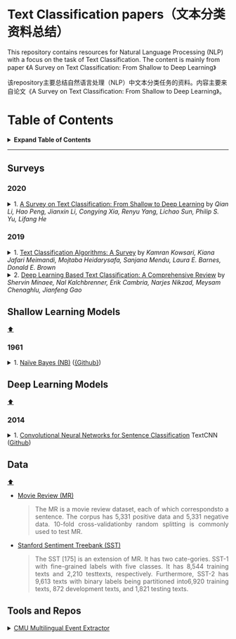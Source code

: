 # Text Classification papers（文本分类资料总结）

This repository contains resources for Natural Language Processing (NLP) with a focus on the task of Text Classification. The content is mainly from paper 《A Survey on Text Classification: From Shallow to Deep Learning》

该repository主要总结自然语言处理（NLP）中文本分类任务的资料。内容主要来自论文《A Survey on Text Classification: From Shallow to Deep Learning》。

# Table of Contents

<details>

<summary><b>Expand Table of Contents</b></summary><blockquote><p align="justify">

- [Surveys](#Surveys)
- [Shallow Learning Models](#Shallow-Learning-Models)
- [Deep Learning Models](#Deep-Learning-Models)
- [Datasets](#Datasets)
- [Tools and Repos](#tools-and-repos)
</p></blockquote></details>

---


## Surveys


### 2020


<details>
<summary>1. <a href="https://arxiv.org/pdf/2008.00364.pdf">A Survey on Text Classification: From Shallow to Deep Learning</a> by<i> Qian Li, Hao Peng, Jianxin Li, Congying Xia, Renyu Yang, Lichao Sun, Philip S. Yu, Lifang He
</i></summary><blockquote><p align="justify">
Text classification is the most fundamental and essential task in natural language processing. The last decade has seen a surge of research in this area due to the unprecedented success of deep learning. Numerous methods, datasets, and evaluation metrics have been proposed in the literature, raising the need for a comprehensive and updated survey. This paper fills the gap by reviewing the state of the art approaches from 1961 to 2020, focusing on models from shallow to deep learning. We create a taxonomy for text classification according to the text involved and the models used for feature extraction and classification. We then discuss each of these categories in detail, dealing with both the technical developments and benchmark datasets that support tests of predictions. A comprehensive comparison between different techniques, as well as identifying the pros and cons of various evaluation metrics are also provided in this survey. Finally, we conclude by summarizing key implications, future research directions, and the challenges facing the research area.
</p></blockquote></details>

### 2019


<details>
<summary>1. <a href="https://arxiv.org/pdf/1904.08067.pdf">Text Classification Algorithms: A Survey</a> by<i> Kamran Kowsari, Kiana Jafari Meimandi, Mojtaba Heidarysafa, Sanjana Mendu, Laura E. Barnes, Donald E. Brown 
</i></summary><blockquote><p align="justify">
In recent years, there has been an exponential growth in the number of complex documents and texts that require a deeper understanding of machine learning methods to be able to accurately classify texts in many applications. Many machine learning approaches have achieved surpassing results in natural language processing. The success of these learning algorithms relies on their capacity to understand complex models and non-linear relationships within data. However, finding suitable structures, architectures, and techniques for text classification is a challenge for researchers. In this paper, a brief overview of text classification algorithms is discussed. This overview covers different text feature extractions, dimensionality reduction methods, existing algorithms and techniques, and evaluations methods. Finally, the limitations of each technique and their application in the real-world problem are discussed.
</p></blockquote></details>



<details>
<summary>2. <a href="https://arxiv.org/pdf/2004.03705.pdf">Deep Learning Based Text Classification: A Comprehensive Review</a> by<i> Shervin Minaee, Nal Kalchbrenner, Erik Cambria, Narjes Nikzad, Meysam Chenaghlu, Jianfeng Gao </i></summary><blockquote><p align="justify">
Deep learning based models have surpassed classical machine learning based approaches in various text classification tasks, including sentiment analysis, news categorization, question answering, and natural language inference. In this work, we provide a detailed review of more than 150 deep learning based models for text classification developed in recent years, and discuss their technical contributions, similarities, and strengths. We also provide a summary of more than 40 popular datasets widely used for text classification. Finally, we provide a quantitative analysis of the performance of different deep learning models on popular benchmarks, and discuss future research directions.
</p></blockquote></details>



## Shallow Learning Models
[:arrow_up:](#table-of-contents)

### 1961 

<details>
<summary>1. <a href="https://dl.acm.org/doi/10.1145/321075.321084">Naïve Bayes (NB)</a> (<a href="https://github.com/Gunjitbedi/Text-Classification">{Github}</a>) </summary><blockquote><p align="justify">
</p></blockquote></details>


## Deep Learning Models
[:arrow_up:](#table-of-contents)

### 2014



<details>
<summary>1. <a href="https://www.aclweb.org/anthology/D14-1181.pdf">Convolutional Neural Networks for Sentence Classification</a> TextCNN (<a href="https://github.com/alexander-rakhlin/CNN-for-Sentence-Classification-in-Keras">Github</a>)</summary><blockquote><p align="justify">
We report on a series of experiments with convolutional neural networks (CNN) trained on top of pre-trained word vectors for sentence-level classification tasks. We show that a simple CNN with little hyperparameter tuning and static vectors achieves excellent results on multiple benchmarks. Learning task-specific vectors through fine-tuning offers further gains in performance. We additionally propose a simple modification to the architecture to allow for the use of both task-specific and static vectors. The CNN models discussed herein improve upon the state of the art on 4 out of 7 tasks, which include sentiment analysis and question classification.
</p></blockquote></details>



## Data
[:arrow_up:](#table-of-contents)

* <a href="http://www.cs.cornell.edu/people/pabo/movie-review-data/">Movie Review (MR)</a></summary><blockquote><p align="justify">
The MR is a movie review dataset, each of which correspondsto a sentence. The corpus has 5,331 positive data and 5,331 negative data. 10-fold cross-validationby random splitting is commonly used to test MR.
</p></blockquote></details>

* <a href="http://www.cs.uic.edu/∼liub/FBS/sentiment-analysis.html">Stanford Sentiment Treebank (SST)</a></summary><blockquote><p align="justify">
The SST [175] is an extension of MR. It has two cate-gories. SST-1 with fine-grained labels with five classes. It has 8,544 training texts and 2,210 testtexts, respectively. Furthermore, SST-2 has 9,613 texts with binary labels being partitioned into6,920 training texts, 872 development texts, and 1,821 testing texts.
</p></blockquote></details>

## Tools and Repos



<details>
<summary><a href="https://github.com/ahsi/Multilingual_Event_Extraction">CMU Multilingual Event Extractor</a></summary><blockquote><p align="justify">
Python code to run ACE-style event extraction on English, Chinese, or Spanish texts 
</p></blockquote></details>
